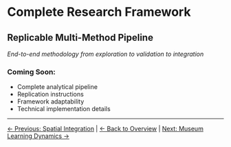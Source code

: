 # Complete Research Framework
## Replicable Multi-Method Pipeline

*End-to-end methodology from exploration to validation to integration*

### Coming Soon:
- Complete analytical pipeline
- Replication instructions
- Framework adaptability
- Technical implementation details

---
[← Previous: Spatial Integration](4-spatial-integration.md) | [← Back to Overview](README.md) | [Next: Museum Learning Dynamics →](6-museum-learning-dynamics.md)
